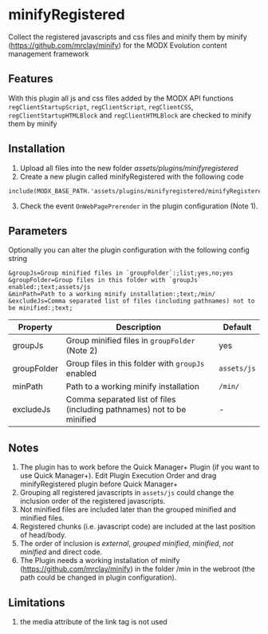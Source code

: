 minifyRegistered
================================================================================

Collect the registered javascripts and css files and minify them by minify
(https://github.com/mrclay/minify)
for the MODX Evolution content management framework

Features
--------------------------------------------------------------------------------
With this plugin all js and css files added by the MODX API functions `regClientStartupScript`, `regClientScript`, `regClientCSS`, `regClientStartupHTMLBlock` and `regClientHTMLBlock` are checked to minify them by minify

Installation
--------------------------------------------------------------------------------
1. Upload all files into the new folder *assets/plugins/minifyregistered*
2. Create a new plugin called minifyRegistered with the following code
```
include(MODX_BASE_PATH.'assets/plugins/minifyregistered/minifyRegistered.plugin.php');
```
3. Check the event `OnWebPagePrerender` in the plugin configuration (Note 1).

Parameters
--------------------------------------------------------------------------------

Optionally you can alter the plugin configuration with the following config 
string

```
&groupJs=Group minified files in `groupFolder`:;list;yes,no;yes 
&groupFolder=Group files in this folder with `groupJs` enabled:;text;assets/js 
&minPath=Path to a working minify installation:;text;/min/ 
&excludeJs=Comma separated list of files (including pathnames) not to be minified:;text;
```

Property | Description | Default
---- | ----------- | -------
groupJs | Group minified files in `groupFolder` (Note 2) | yes
groupFolder | Group files in this folder with `groupJs` enabled | `assets/js`
minPath | Path to a working minify installation | `/min/`
excludeJs | Comma separated list of files (including pathnames) not to be minified | -

Notes
--------------------------------------------------------------------------------
1. The plugin has to work before the Quick Manager+ Plugin (if you want to use Quick Manager+). Edit Plugin Execution Order and drag minifyRegistered plugin before Quick Manager+
2. Grouping all registered javascripts in `assets/js` could change the inclusion order of the registered javascripts.
3. Not minified files are included later than the grouped minified and minified files.
4. Registered chunks (i.e. javascript code) are included at the last position of head/body.
5. The order of inclusion is *external*, *grouped minified*, *minified*, *not minified* and direct code.
6. The Plugin needs a working installation of minify (https://github.com/mrclay/minify) in the folder /min in the webroot (the path could be changed in plugin configuration).

Limitations
--------------------------------------------------------------------------------
1. the media attribute of the link tag is not used